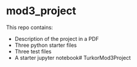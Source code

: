 # mod3_project

This repo contains:
* Description of the project in a PDF
* Three python starter files
* Three test files
* A starter jupyter notebook# TurkorMod3Project

